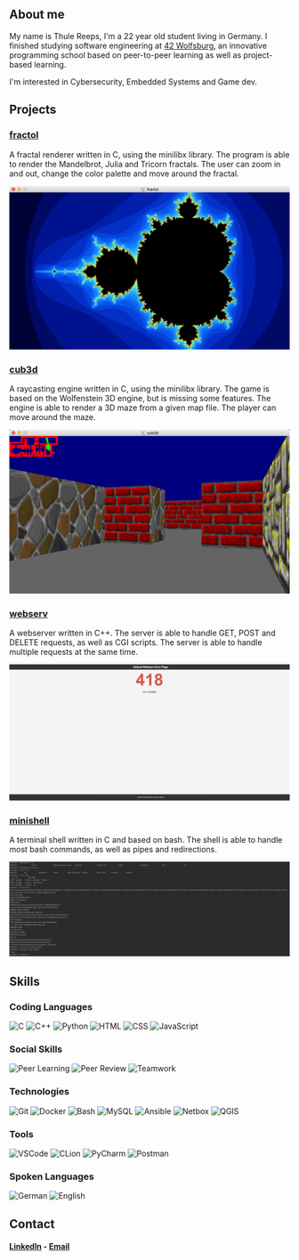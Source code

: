 ## About me

My name is Thule Reeps, I'm a 22 year old student living in Germany.
I finished studying software engineering at [42 Wolfsburg](https://42wolfsburg.de), 
an innovative programming school based on peer-to-peer learning as well as project-based learning.


I'm interested in Cybersecurity, Embedded Systems and Game dev.

## Projects

### [fractol](https://github.com/thule-re/fractol-linux)
A fractal renderer written in C, using the minilibx library. 
The program is able to render the Mandelbrot, Julia and Tricorn fractals. 
The user can zoom in and out, change the color palette and move around the fractal.

![fractol](./.media/fractol.png)

### [cub3d](https://github.com/thule-re/cub3d)
A raycasting engine written in C, using the minilibx library.
The game is based on the Wolfenstein 3D engine, but is missing some features.
The engine is able to render a 3D maze from a given map file. 
The player can move around the maze.

![cube3d](./.media/cub3d.png)

### [webserv](https://github.com/thule-re/webserv)
A webserver written in C++. 
The server is able to handle GET, POST and DELETE requests, as well as CGI scripts.
The server is able to handle multiple requests at the same time.

![webserv](./.media/webserv.png)


### [minishell](https://github.com/thule-re/minishell)
A terminal shell written in C and based on bash.
The shell is able to handle most bash commands, as well as pipes and redirections.

![minishell](./.media/minishell.png)

## Skills
### Coding Languages

![C](https://img.shields.io/badge/-C-000000?style=flat&logo=c)
![C++](https://img.shields.io/badge/-C++-000000?style=flat&logo=c%2B%2B)
![Python](https://img.shields.io/badge/-Python-000000?style=flat&logo=python)
![HTML](https://img.shields.io/badge/-HTML-000000?style=flat&logo=html5)
![CSS](https://img.shields.io/badge/-CSS-000000?style=flat&logo=css3)
![JavaScript](https://img.shields.io/badge/-JavaScript-000000?style=flat&logo=javascript)

### Social Skills

![Peer Learning](https://img.shields.io/badge/-Peer%20Learning-000000)
![Peer Review](https://img.shields.io/badge/-Peer%20Review-000000)
![Teamwork](https://img.shields.io/badge/-Teamwork-000000)

### Technologies

![Git](https://img.shields.io/badge/-Git-000000?style=flat&logo=git)
![Docker](https://img.shields.io/badge/-Docker-000000?style=flat&logo=docker)
![Bash](https://img.shields.io/badge/-Bash-000000?style=flat&logo=gnu-bash)
![MySQL](https://img.shields.io/badge/-MySQL-000000?style=flat&logo=mysql)
![Ansible](https://img.shields.io/badge/-Ansible-000000?style=flat&logo=ansible)
![Netbox](https://img.shields.io/badge/-Netbox-000000?style=flat&logo=netbox)
![QGIS](https://img.shields.io/badge/-QGIS-000000?style=flat&logo=qgis)

### Tools

![VSCode](https://img.shields.io/badge/-VSCode-000000?style=flat&logo=visual-studio-code)
![CLion](https://img.shields.io/badge/-CLion-000000?style=flat&logo=clion)
![PyCharm](https://img.shields.io/badge/-PyCharm-000000?style=flat&logo=pycharm)
![Postman](https://img.shields.io/badge/-Postman-000000?style=flat&logo=postman)

### Spoken Languages

![German](https://img.shields.io/badge/-German-000000)
![English](https://img.shields.io/badge/-English-000000)

## Contact

#### [LinkedIn](https://www.linkedin.com/in/thule-reeps/) - [Email](mailto:reeps.thule@gmail.com)

